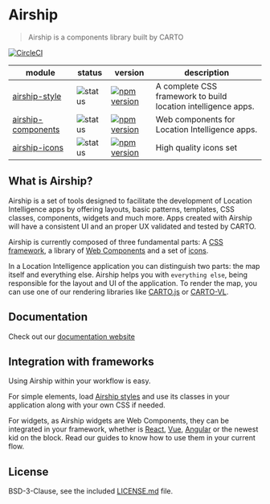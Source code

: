 # Airship 

> Airship is a components library built by CARTO

[![CircleCI](https://circleci.com/gh/CartoDB/airship/tree/master.svg?style=svg)](https://circleci.com/gh/CartoDB/airship/tree/master)

| module | status | version | description |
|---|---|---|---|
|  [airship-style](https://www.npmjs.com/package/@carto/airship-style) | ![status](https://img.shields.io/badge/status-in%20progress-orange.svg) | [![npm version](https://badge.fury.io/js/%40carto%2Fairship-style.svg)](https://badge.fury.io/js/%40carto%2Fairship-style)| A complete CSS framework to build location intelligence apps. |
|  [airship-components](https://www.npmjs.com/package/@carto/airship-components) | ![status](https://img.shields.io/badge/status-in%20progress-orange.svg) | [![npm version](https://badge.fury.io/js/%40carto%2Fairship-components.svg)](https://badge.fury.io/js/%40carto%2Fairship-components) | Web components for Location Intelligence apps. |
|  [airship-icons](https://www.npmjs.com/package/@carto/airship-icons) | ![status](https://img.shields.io/badge/status-in%20progress-orange.svg) | [![npm version](https://badge.fury.io/js/%40carto%2Fairship-icons.svg)](https://badge.fury.io/js/%40carto%2Fairship-icons) | High quality icons set |

## What is Airship?

Airship is a set of tools designed to facilitate the development of Location Intelligence apps by offering layouts, basic patterns, templates, CSS classes, components, widgets and much more. Apps created with Airship will have a consistent UI and an proper UX validated and tested by CARTO.

Airship is currently composed of three fundamental parts: A [CSS framework](https://carto.com/developers/airship/guides/styles/), a library of [Web Components](https://carto.com/developers/airship/guides/web-components/) and a set of [icons](https://carto.com/developers/airship/guides/icons/).

In a Location Intelligence application you can distinguish two parts: the map itself and everything else. Airship helps you with `everything else`, being responsible for the layout and UI of the application. To render the map, you can use one of our rendering libraries like [CARTO.js](https://github.com/CartoDB/carto.js) or [CARTO-VL](https://github.com/CartoDB/carto-vl).

## Documentation

Check out our [documentation website](https://carto.com/developers/airship/)

## Integration with frameworks

Using Airship within your workflow is easy.

For simple elements, load [Airship styles](https://carto.com/developers/airship/guides/styles/) and use its classes in your application along with your own CSS if needed.

For widgets, as Airship widgets are Web Components, they can be integrated in your framework, whether is [React](https://carto.com/developers/airship/guides/integrating-react/), [Vue](https://carto.com/developers/airship/guides/integrating-Vue/), [Angular](https://carto.com/developers/airship/guides/integrating-Angular/) or the newest kid on the block. Read our guides to know how to use them in your current flow.

## License
BSD-3-Clause, see the included [LICENSE.md](LICENSE.md) file.
